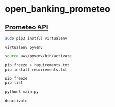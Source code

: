 # open_banking_prometeo

## [Prometeo API](https://docs.prometeoapi.com/reference/login)

```bash
sudo pip3 install virtualenv

virtualenv pyvenv

source aws/pyvenv/bin/activate

pip freeze > requirements.txt
pip install requirements.txt

pip freeze
pip list

python3 main.py

deactivate
```
